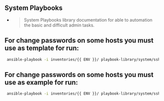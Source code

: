 ## System Playbooks

- > System Playbooks library documentation for able to automation the basic and difficult admin tasks.

## For change passwords on some hosts you must use as template for run:

```bash
 ansible-playbook -i inventories/{{ ENV }}/ playbook-library/system/ssh-change-pass.yml --ask-become-pass -u {{ username }} --become-user root --ask-pass --become --ask-vault-pass --extra-vars HOSTS="{{ HOSTS_OR_GROUP_TO_PLAY }}"
```

## For change passwords on some hosts you must use as example for run:

```bash
 ansible-playbook -i inventories/{{ ENV }}/ playbook-library/system/ssh-change-pass.yml --ask-become-pass -u vortex --become-user root --ask-pass --become --ask-vault-pass --extra-vars HOSTS="after-bastion"
```